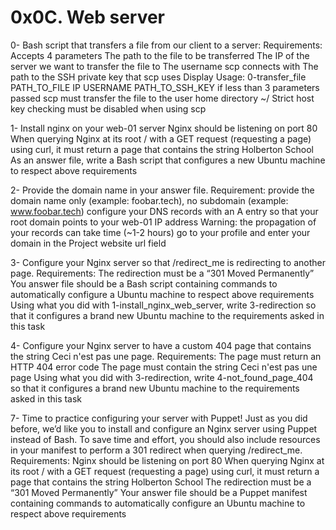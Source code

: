# 0x0C. Web server

0- Bash script that transfers a file from our client to a server:
Requirements:
	Accepts 4 parameters
		The path to the file to be transferred
		The IP of the server we want to transfer the file to
		The username scp connects with
		The path to the SSH private key that scp uses
	Display Usage: 0-transfer_file PATH_TO_FILE IP USERNAME PATH_TO_SSH_KEY if less than 3 parameters passed
	scp must transfer the file to the user home directory ~/
	Strict host key checking must be disabled when using scp

1- Install nginx on your web-01 server
Nginx should be listening on port 80
When querying Nginx at its root / with a GET request (requesting a page) using curl, it must return a page that contains the string Holberton School
As an answer file, write a Bash script that configures a new Ubuntu machine to respect above requirements

2- Provide the domain name in your answer file.
Requirement:
	provide the domain name only (example: foobar.tech), no subdomain (example: www.foobar.tech)
	configure your DNS records with an A entry so that your root domain points to your web-01 IP address Warning: the propagation of your records can take time (~1-2 hours)
	go to your profile and enter your domain in the Project website url field

3- Configure your Nginx server so that /redirect_me is redirecting to another page.
Requirements:
	The redirection must be a “301 Moved Permanently”
	You answer file should be a Bash script containing commands to automatically configure a Ubuntu machine to respect above requirements
	Using what you did with 1-install_nginx_web_server, write 3-redirection so that it configures a brand new Ubuntu machine to the requirements asked in this task

4- Configure your Nginx server to have a custom 404 page that contains the string Ceci n'est pas une page.
Requirements:
	The page must return an HTTP 404 error code
	The page must contain the string Ceci n'est pas une page
	Using what you did with 3-redirection, write 4-not_found_page_404 so that it configures a brand new Ubuntu machine to the requirements asked in this task

7- Time to practice configuring your server with Puppet! Just as you did before, we’d like you to install and configure an Nginx server using Puppet instead of Bash. To save time and effort, you should also include resources in your manifest to perform a 301 redirect when querying /redirect_me.
Requirements:
	Nginx should be listening on port 80
	When querying Nginx at its root / with a GET request (requesting a page) using curl, it must return a page that contains the string Holberton School
	The redirection must be a “301 Moved Permanently”
	Your answer file should be a Puppet manifest containing commands to automatically configure an Ubuntu machine to respect above requirements
